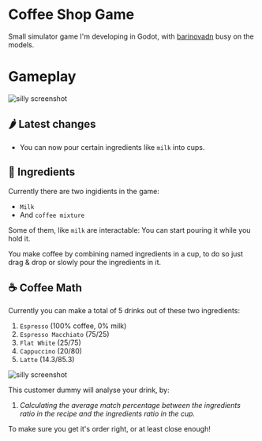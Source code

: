 # Coffee Shop Game
Small simulator game I'm developing in Godot, with [barinovadn](https://github.com/barinovadn) busy on the models.

# Gameplay

![silly screenshot](https://cdn.discordapp.com/attachments/1229518358022717594/1333840482911916126/image.png?ex=679a5b40&is=679909c0&hm=5c5391f64653848ed65aeeaf0aaf911218b243eb66cf3538d3e34eec8c8d5197&)

## 🌶️ Latest changes

* You can now pour certain ingredients like `milk` into cups.

## 🧊 Ingredients

Currently there are two ingidients in the game:
- `Milk`
- And `coffee mixture`

Some of them, like `milk` are interactable: You can start pouring it while you hold it.

You make coffee by combining named ingredients in a cup, to do so just drag & drop or slowly pour the ingredients in it.

## ☕ Coffee Math

Currently you can make a total of 5 drinks out of these two ingredients:
1. `Espresso` (100% coffee, 0% milk)
1. `Espresso Macchiato` (75/25)
1. `Flat White` (25/75)
1. `Cappuccino` (20/80)
1. `Latte` (14.3/85.3)

![silly screenshot](https://cdn.discordapp.com/attachments/1229518358022717594/1333721620296110080/image.png?ex=6799ec8d&is=67989b0d&hm=6d74d380092763f31fdf54f2363dee3cc68e5c096e577be1d171b50d733026fe&)

This customer dummy will analyse your drink, by:

1. *Calculating the average match percentage between the ingredients ratio in the recipe and the ingredients ratio in the cup.*

To make sure you get it's order right, or at least close enough!